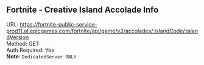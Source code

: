 ## Fortnite - Creative Island Accolade Info

URL: https://fortnite-public-service-prod11.ol.epicgames.com/fortnite/api/game/v2/accolades/:islandCode/:islandVersion \
Method: GET \
Auth Required: Yes \
**Note**: `DedicatedServer ONLY`
